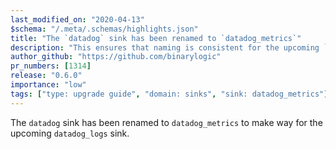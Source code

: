 ```yaml
---
last_modified_on: "2020-04-13"
$schema: "/.meta/.schemas/highlights.json"
title: "The `datadog` sink has been renamed to `datadog_metrics`"
description: "This ensures that naming is consistent for the upcoming `datadog_logs` sink"
author_github: "https://github.com/binarylogic"
pr_numbers: [1314]
release: "0.6.0"
importance: "low"
tags: ["type: upgrade guide", "domain: sinks", "sink: datadog_metrics"]
---
```


The `datadog` sink has been renamed to `datadog_metrics` to make way for the
upcoming `datadog_logs` sink.



